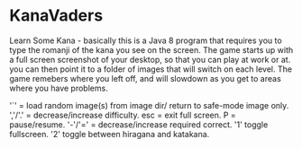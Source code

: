 KanaVaders
==========

Learn Some Kana - basically this is a Java 8 program that requires you  to type the romanji 
of the kana you see on the screen. The game starts up with a full screen screenshot of your desktop, 
so that you can play at work or at. you can then point it to a folder of images that will switch on each level. 
The game remebers where you left off, and will slowdown as you get to areas where you have problems. 

'`' = load random image(s) from image dir/ return to safe-mode image only. 
','/'.' = decrease/increase difficulty. 
esc = exit full screen. 
P = pause/resume. 
'-'/'=' = decrease/increase required correct. 
'1' toggle fullscreen. 
'2' toggle between hiragana and katakana. 
